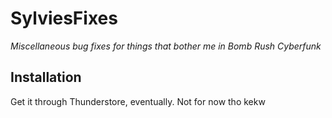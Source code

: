 # SylviesFixes
*Miscellaneous bug fixes for things that bother me in Bomb Rush Cyberfunk*

## Installation
Get it through Thunderstore, eventually. Not for now tho kekw